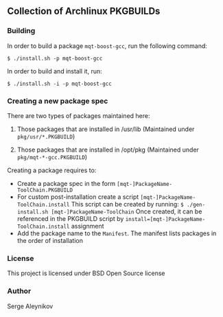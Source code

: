 ## Collection of Archlinux PKGBUILDs ##

### Building ###

In order to build a package ``mqt-boost-gcc``, run the following command:

```
$ ./install.sh -p mqt-boost-gcc
```

In order to build and install it, run:
```
$ ./install.sh -i -p mqt-boost-gcc
```

### Creating a new package spec ###

There are two types of packages maintained here:

1. Those packages that are installed in /usr/lib
   (Maintained under ``pkg/usr/*.PKGBUILD``)

2. Those packages that are installed in /opt/pkg
   (Maintained under ``pkg/mqt-*-gcc.PKGBUILD``)

Creating a package requires to:

* Create a package spec in the form ``[mqt-]PackageName-ToolChain.PKGBUILD``
* For custom post-installation create a script
  ``[mqt-]PackageName-ToolChain.install``
  This script can be created by running:
  ``$ ./gen-install.sh [mqt-]PackageName-ToolChain``
  Once created, it can be referenced in the PKGBUILD script by
  ``install=[mqt-]PackageName-ToolChain.install`` assignment
* Add the package name to the ``Manifest``. The manifest lists packages
   in the order of installation

### License ###

This project is licensed under BSD Open Source license

### Author ###

Serge Aleynikov


